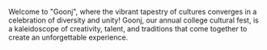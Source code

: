 
Welcome to "Goonj", where the vibrant tapestry of cultures converges in a celebration of diversity and unity! Goonj, our annual college cultural fest, is a kaleidoscope of creativity, talent, and traditions that come together to create an unforgettable experience.
